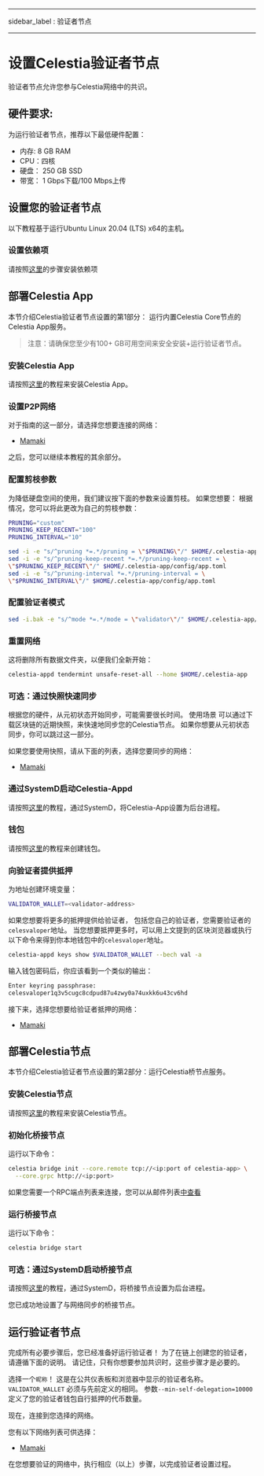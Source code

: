 - - -
sidebar_label : 验证者节点
- - -

# 设置Celestia验证者节点

验证者节点允许您参与Celestia网络中的共识。

## 硬件要求:

为运行验证者节点，推荐以下最低硬件配置：

* 内存: 8 GB RAM
* CPU：四核
* 硬盘： 250 GB SSD
* 带宽： 1 Gbps下载/100 Mbps上传

## 设置您的验证者节点

以下教程基于运行Ubuntu Linux 20.04 (LTS) x64的主机。

### 设置依赖项

请按照[这里](../developers/environment.md)的步骤安装依赖项

## 部署Celestia App

本节介绍Celestia验证者节点设置的第1部分： 运行内置Celestia Core节点的Celestia App服务。

> 注意：请确保您至少有100+ GB可用空间来安全安装+运行验证者节点。

### 安装Celestia App

请按照[这里](../developers/celestia-app.md)的教程来安装Celestia App。

### 设置P2P网络

对于指南的这一部分，请选择您想要连接的网络：

* [Mamaki](./mamaki-testnet.md#setup-p2p-network)

之后，您可以继续本教程的其余部分。

### 配置剪枝参数

为降低硬盘空间的使用，我们建议按下面的参数来设置剪枝。 如果您想要： 根据情况，您可以将此更改为自己的剪枝参数：

```sh
PRUNING="custom"
PRUNING_KEEP_RECENT="100"
PRUNING_INTERVAL="10"

sed -i -e "s/^pruning *=.*/pruning = \"$PRUNING\"/" $HOME/.celestia-app/config/app.toml
sed -i -e "s/^pruning-keep-recent *=.*/pruning-keep-recent = \
\"$PRUNING_KEEP_RECENT\"/" $HOME/.celestia-app/config/app.toml
sed -i -e "s/^pruning-interval *=.*/pruning-interval = \
\"$PRUNING_INTERVAL\"/" $HOME/.celestia-app/config/app.toml
```

### 配置验证者模式

```sh
sed -i.bak -e "s/^mode *=.*/mode = \"validator\"/" $HOME/.celestia-app/config/config.toml
```

### 重置网络

这将删除所有数据文件夹，以便我们全新开始：

```sh
celestia-appd tendermint unsafe-reset-all --home $HOME/.celestia-app
```

### 可选：通过快照快速同步

根据您的硬件，从元初状态开始同步，可能需要很长时间。 使用场景 可以通过下载区块链的近期快照，来快速地同步您的Celestia节点。 如果你想要从元初状态同步，你可以跳过这一部分。

如果您要使用快照，请从下面的列表，选择您要同步的网络：

* [Mamaki](./mamaki-testnet.md#quick-sync-with-snapshot)

### 通过SystemD启动Celestia-Appd

请按照[这里](./systemd.md#start-the-celestia-app-with-systemd)的教程，通过SystemD，将Celestia-App设置为后台进程。

### 钱包

请按照[这里](../developers/wallet.md)的教程来创建钱包。

### 向验证者提供抵押

为地址创建环境变量：

```sh
VALIDATOR_WALLET=<validator-address>
```

如果您想要将更多的抵押提供给验证者， 包括您自己的验证者，您需要验证者的`celesvaloper`地址。 当您想要抵押更多时，可以用上文提到的区块浏览器或执行以下命令来得到你本地钱包中的`celesvaloper`地址。

```sh
celestia-appd keys show $VALIDATOR_WALLET --bech val -a
```

输入钱包密码后，你应该看到一个类似的输出：

```sh
Enter keyring passphrase:
celesvaloper1q3v5cugc8cdpud87u4zwy0a74uxkk6u43cv6hd
```

接下来，选择您想要给验证者抵押的网络：

* [Mamaki](./mamaki-testnet.md#delegate-to-a-validator)

## 部署Celestia节点

本节介绍Celestia验证者节点设置的第2部分：运行Celestia桥节点服务。

### 安装Celestia节点

请按照[这里](../developers/celestia-node.md)的教程来安装Celestia节点。

### 初始化桥接节点

运行以下命令：

```sh
celestia bridge init --core.remote tcp://<ip:port of celestia-app> \
  --core.grpc http://<ip:port>
```

如果您需要一个RPC端点列表来连接，您可以从邮件列表[中查看](./mamaki-testnet.md#rpc-endpoints)

### 运行桥接节点

运行以下命令：

```sh
celestia bridge start
```

### 可选：通过SystemD启动桥接节点

请按照[这里](./systemd.md#celestia-bridge-node)的教程，通过SystemD，将桥接节点设置为后台进程。

您已成功地设置了与网络同步的桥接节点。

## 运行验证者节点

完成所有必要步骤后，您已经准备好运行验证者！ 为了在链上创建您的验证者，请遵循下面的说明。 请记住，只有你想要参加共识时，这些步骤才是必要的。

选择一个`昵称`！ 这是在公共仪表板和浏览器中显示的验证者名称。 `VALIDATOR_WALLET` 必须与先前定义的相同。 参数`--min-self-delegation=10000`定义了您的验证者钱包自行抵押的代币数量。

现在，连接到您选择的网络。

您有以下网络列表可供选择：

* [Mamaki](./mamaki-testnet.md#connect-validator)

在您想要验证的网络中，执行相应（以上）步骤，以完成验证者设置过程。
